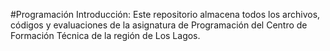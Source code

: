 #Programación
Introducción: Este repositorio almacena todos los archivos, códigos y evaluaciones de la asignatura de Programación del Centro de Formación Técnica de la región de Los Lagos.

